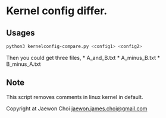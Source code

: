 # Kernel config differ.

## Usages
```sh
python3 kernelconfig-compare.py <config1> <config2>
```

Then you could get three files,
     * A_and_B.txt
     * A_minus_B.txt
     * B_minus_A.txt

## Note
This script removes comments in linux kernel in default.

Copyright at Jaewon Choi <jaewon.james.choi@gmail.com>
